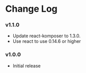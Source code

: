 # Change Log

### v1.1.0

* Update react-komposer to 1.3.0.
* Use react to use 0.14.6 or higher

### v1.0.0

* Initial release
